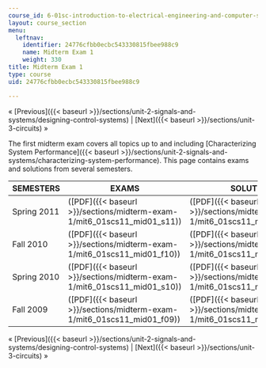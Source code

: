 ```yaml
---
course_id: 6-01sc-introduction-to-electrical-engineering-and-computer-science-i-spring-2011
layout: course_section
menu:
  leftnav:
    identifier: 24776cfbb0ecbc543330815fbee988c9
    name: Midterm Exam 1
    weight: 330
title: Midterm Exam 1
type: course
uid: 24776cfbb0ecbc543330815fbee988c9

---
```


« [Previous]({{< baseurl >}}/sections/unit-2-signals-and-systems/designing-control-systems) | [Next]({{< baseurl >}}/sections/unit-3-circuits) »

The first midterm exam covers all topics up to and including [Characterizing System Performance]({{< baseurl >}}/sections/unit-2-signals-and-systems/characterizing-system-performance). This page contains exams and solutions from several semesters.

| SEMESTERS | EXAMS | SOLUTIONS |
| --- | --- | --- |
| Spring 2011 | ([PDF]({{< baseurl >}}/sections/midterm-exam-1/mit6_01scs11_mid01_s11)) | ([PDF]({{< baseurl >}}/sections/midterm-exam-1/mit6_01scs11_mid01_s11_sol)) |
| Fall 2010 | ([PDF]({{< baseurl >}}/sections/midterm-exam-1/mit6_01scs11_mid01_f10)) | ([PDF]({{< baseurl >}}/sections/midterm-exam-1/mit6_01scs11_mid01_f10_sol)) |
| Spring 2010 | ([PDF]({{< baseurl >}}/sections/midterm-exam-1/mit6_01scs11_mid01_s10)) | ([PDF]({{< baseurl >}}/sections/midterm-exam-1/mit6_01scs11_mid01_s10_sol)) |
| Fall 2009 | ([PDF]({{< baseurl >}}/sections/midterm-exam-1/mit6_01scs11_mid01_f09)) | ([PDF]({{< baseurl >}}/sections/midterm-exam-1/mit6_01scs11_mid01_f09_sol)) 

« [Previous]({{< baseurl >}}/sections/unit-2-signals-and-systems/designing-control-systems) | [Next]({{< baseurl >}}/sections/unit-3-circuits) »
